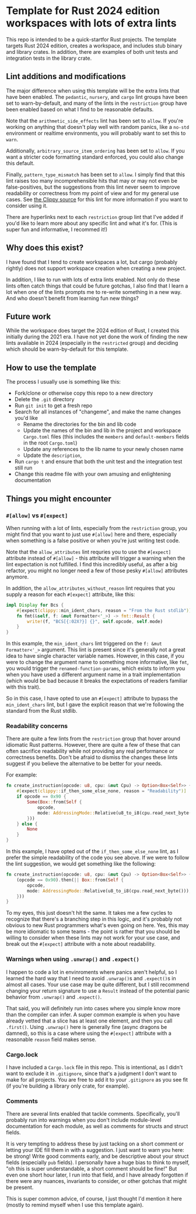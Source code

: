# Template for Rust 2024 edition workspaces with lots of extra lints

This repo is intended to be a quick-startfor Rust projects. The template targets Rust 2024 edition,
creates a workspace, and includes stub binary and library crates. In addition, there are examples
of both unit tests and integration tests in the library crate.

## Lint additions and modifications

The major difference when using this template will be the extra lints that have been enabled. The
`pedantic`, `nursery`, and `cargo` lint groups have been set to warn-by-default, and many of the
lints in the `restriction` group have been enabled based on what I find to be reasonable defaults.

Note that the `arithmetic_side_effects` lint has been set to `allow`. If you're working on anything
that doesn't play well with random panics, like a `no-std` environment or realtime environments,
you will probably want to set this to `warn`.

Additionally, `arbitrary_source_item_ordering` has been set to `allow`. If you want a stricter code
formatting standard enforced, you could also change this default.

Finally, `pattern_type_mismatch` has been set to `allow`. I simply find that this lint raises too
many incomprehensible hits that may or may not even be false-positives, but the suggestions from
this lint never seem to improve readability or correctness from my point of view and for my general
use cases. See [the Clippy source](https://github.com/rust-lang/rust-clippy/blob/master/clippy_lints/src/pattern_type_mismatch.rs)
for this lint for more information if you want to consider using it.

There are hyperlinks next to each `restriction` group lint that I've added if you'd like to learn
more about any specific lint and what it's for. (This is super fun and informative, I recommed it!)

## Why does this exist?

I have found that I tend to create workspaces a lot, but cargo (probably rightly) does not support
workspace creation when creating a new project.

In addition, I like to run with lots of extra lints enabled. Not only do these lints often catch
things that could be future gotchas, I also find that I learn a lot when one of the lints prompts
me to re-write something in a new way. And who doesn't benefit from learning fun new things?

## Future work

While the workspace does target the 2024 edition of Rust, I created this initially during the 2021
era. I have not yet done the work of finding the new lints available in 2024 (especially in the
`restricted` group) and deciding which should be warn-by-default for this template.

## How to use the template

The process I usually use is something like this:

* Fork/clone or otherwise copy this repo to a new directory
* Delete the `.git` directory
* Run `git init` to get a fresh repo
* Search for all instances of "changeme", and make the name changes you'd like
    * Rename the directories for the bin and lib code
    * Update the names of the bin and lib in the project and workspace `Cargo.toml` files (this includes the `members` and `default-members` fields in the root `Cargo.toml`)
    * Update any references to the lib name to your newly chosen name
    * Update the `description`, 
* Run `cargo t` and ensure that both the unit test and the integration test still run
* Change this readme file with your own amusing and enlightening documentation

## Things you might encounter

### `#[allow]` vs `#[expect]`

When running with a lot of lints, especially from the `restriction` group, you might find that
you want to just use `#[allow]` here and there, especially when something is a false positive
or when you're just writing test code.

Note that the `allow_attributes` lint requries you to use the `#[expect]` attribute instead of `#[allow]` -
this attribute will trigger a warning when the lint expectation is not fulfilled. I find this
incredibly useful, as after a big refactor, you might no longer need a few of those pesky
`#[allow]` attributes anymore.

In addition, the `allow_attributes_without_reason` lint requires that you supply a reason for
each `#[expect]` attribute, like this:

```rust
impl Display for Bcs {
    #[expect(clippy::min_ident_chars, reason = "From the Rust stdlib")]
    fn fmt(&self, f: &mut Formatter<'_>) -> fmt::Result {
        write!(f, "BCS[{:02X?}] {}", self.opcode, self.mode)
    }
}
```

In this example, the `min_ident_chars` lint triggered on the `f: &mut Formatter<'_>` argument.
This lint is present since it's generally not a great idea to have single character variable
names. However, in this case, if you were to change the argument name to something more
informative, like `fmt`, you would trigger the `renamed-function-params`, which exists to
inform you when you have used a different argument name in a trait implementation (which would
be bad because it breaks the expectations of readers familiar with this trait).

So in this case, I have opted to use an `#[expect]` attribute to bypass the `min_ident_chars`
lint, but I gave the explicit reason that we're following the standard from the Rust stdlib.

### Readability concerns

There are quite a few lints from the `restriction` group that hover around idiomatic Rust
patterns. However, there are quite a few of these that can often sacrifice readability while
not providing any real performance or correctness benefits. Don't be afraid to dismiss the
changes these lints suggest if you believe the alternative to be better for your needs.

For example:

```rust
fn create_instruction(opcode: u8, cpu: &mut Cpu) -> Option<Box<Self>> {
    #[expect(clippy::if_then_some_else_none, reason = "Readability")]
    if opcode == 0x90 {
        Some(Box::from(Self {
            opcode,
            mode: AddressingMode::Relative(u8_to_i8(cpu.read_next_byte())),
        }))
    } else {
        None
    }
}
```

In this example, I have opted out of the `if_then_some_else_none` lint, as I prefer the
simple readability of the code you see above. If we were to follow the lint suggestion, we
would get something like the following:

```rust
fn create_instruction(opcode: u8, cpu: &mut Cpu) -> Option<Box<Self>> {
    (opcode == 0x90).then(|| Box::from(Self {
        opcode,
        mode: AddressingMode::Relative(u8_to_i8(cpu.read_next_byte())),
    }))
}
```

To my eyes, this just doesn't hit the same. It takes me a few cycles to recognize that there's
a branching step in this logic, and it's probably not obvious to new Rust programmers what's
even going on here. Yes, this may be more idiomatic to some teams - the point is rather that
you should be willing to consider when these lints may not work for your use case, and break
out the `#[expect]` attribute with a note about readability.

### Warnings when using `.unwrap()` and `.expect()`

I happen to code a lot in envinroments where panics aren't helpful, so I learned the hard way
that I need to avoid `.unwrap()`s and `.expect()`s in almost all cases. Your use case may be
quite different, but I still recommend changing your return signature to use a `Result` instead
of the potential panic behavior from `.unwrap()` and `.expect()`.

That said, you will definitely run into cases where you simple know more than the compiler
can infer. A super common example is when you have already vetted that a slice has at least
one element, and then you call `.first()`. Using `.unwrap()` here is generally fine (async dragons be damned), so this is a
case where using the `#[expect]` attribute with a reasonable `reason` field makes sense.

### Cargo.lock

I have included a `Cargo.lock` file in this repo. This is intentional, as I didn't want to
exclude it in `.gitignore`, since that's a judgment I don't want to make for all projects.
You are free to add it to your `.gitignore` as you see fit (if you're building a library
only crate, for example).

### Comments

There are several lints enabled that tackle comments. Specifically, you'll probably run into
warnings when you don't include module-level documentation for each module, as well as
comments for structs and struct fields.

It is very tempting to address these by just tacking on a short comment or letting your IDE
fill them in with a suggestion. I just want to warn you here: be strong! Write good comments
early, and be descriptive about your struct fields (especially `pub` fields). I personally
have a huge bias to think to myself, "oh this is super understandable, a short comment should
be fine!" But even one short hour later, I run into that field, and I have already forgotten
if there were any nuances, invariants to consider, or other gotchas that might be present.

This is super common advice, of course, I just thought I'd mention it here (mostly to remind
myself when I use this template again).